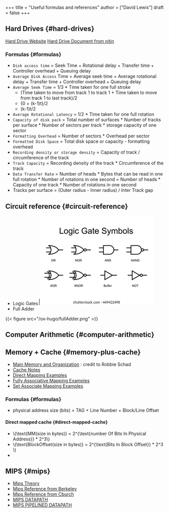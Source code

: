 +++
title = "Useful formulas and references"
author = ["David Lewis"]
draft = false
+++

## Hard Drives {#hard-drives}

[Hard Drive Website](https://www.gatevidyalay.com/magnetic-disk-secondary-memory-coa/)
[Hard Drive Document from nitin](/ox-hugo/MagneticDisk.pdf)


### Formulas {#formulas}

-   `Disk access time` = Seek Time + Rotational delay + Transfer time + Controller overhead + Queuing delay
-   `Average Disk Access` Time = Average seek time + Average rotational delay + Transfer time + Controller overhead + Queuing delay
-   `Average Seek Time` = 1/3 \* Time taken for one full stroke
    -   (Time taken to move from track 1 to track 1 + Time taken to move from track 1 to last track)/2
    -   {0 + (k-1)t}/2
    -   (k-1)t/2
-   `Average Rotational Latency` = 1/2 \* Time taken for one full rotation
-   `Capacity of disk pack` = Total number of surfaces \* Number of tracks per surface \* Number of sectors per track \* storage capacity of one sector
-   `Formatting Overhead` = Number of sectors \* Overhead per sector
-   `Formatted Disk Space` = Total disk space or capacity - formatting overhead
-   `Recording density or storage density` = Capacity of track / circumference of the track
-   `Track Capacity` = Recording density of the track \* Circumference of the track
-   `Data Transfer Rate` = Number of heads \* Bytes that can be read in one full rotation \* Number of rotations in one second = Number of heads \* Capacity of one track \* Number of rotations in one second
-   Tracks per surface = (Outer radius - Inner radius) / Inter Track gap


## Circuit reference {#circuit-reference}

-   Logic Gates
    ![](/ox-hugo/logicGates.png)
-   Full Adder

{{< figure src="/ox-hugo/fullAdder.png" >}}


## Computer Arithmetic {#computer-arithmetic}


## Memory + Cache {#memory-plus-cache}

-   [Main Memory and Organization](https://upscfever.com/upsc-fever/en/gatecse/en-gatecse-chp166.html#:~:text=Memory%20Connection%20to%20CPU,through%20its%20chip%20select%20inputs.&text=When%2001%2C%20the%20second%20RAM,is%20selected%2C%20and%20so%20on) : credit to Robbie Schad
-   [Cache Notes](/ox-hugo/notes_cache.pdf)
-   [Direct Mapping Examples](</ox-hugo/Direct Mapping Examples.pdf>)
-   [Fully Associative Mapping Examples](</ox-hugo/Fully Associative Mapping Examples.pdf>)
-   [Set Associate Mapping Examples](</ox-hugo/Set Associative Mapping Examples.pdf>)


### Formulas {#formulas}

-   physical address size (bits) = TAG + Line Number + Block/Line Offset


#### Direct mapped cache {#direct-mapped-cache}

-   \\(\text{MM(size in bytes)} = 2^{\text{number Of Bits In Physical Address}} \* 2^3\\)
-   \\(\text{BlockOffset(size in bytes)} = 2^{\text{Bits In Block Offset}} \* 2^3 \\)
-


## MIPS {#mips}

-   [Mips Theory](/ox-hugo/MIPS-Theory.pdf)
-   [Mips Reference from Berkeley](https://inst.eecs.berkeley.edu/~cs61c/resources/MIPS%5Fhelp.html)
-   [Mips Reference from Cburch](http://www.cburch.com/cs/330/reading/mips-ref.pdf)
-   [MIPS DATAPATH](/ox-hugo/mips-datapath.png)
-   [MIPS PIPELINED DATAPATH](/ox-hugo/mips-datapath-pipelined.png)
